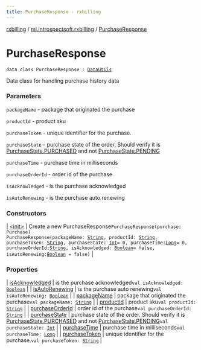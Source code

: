 ```yaml
---
title: PurchaseResponse - rxbilling
---
```


[rxbilling](../../index.html) / [ml.introspectsoft.rxbilling](../index.html) / [PurchaseResponse](./index.html)

# PurchaseResponse

`data class PurchaseResponse : `[`DataUtils`](../-data-utils/index.html)

Data class for handling purchase history data

### Parameters

`packageName` - package that originated the purchase

`productId` - product sku

`purchaseToken` - unique identifier for the purchase.

`purchaseState` - purchase state of the order. Should verify it is [PurchaseState.PURCHASED](https://developer.android.com/reference/com/android/billingclient/api/Purchase.PurchaseState#purchased)
    and not [PurchaseState.PENDING](https://developer.android.com/reference/com/android/billingclient/api/Purchase.PurchaseState#pending)

`purchaseTime` - purchase time in milliseconds

`purchaseOrderId` - order id of the purchase

`isAcknowledged` - is the purchase acknowledged

`isAutoRenewing` - is the purchase auto renewing

### Constructors

| [&lt;init&gt;](-init-.html) | Create a new PurchaseResponse`PurchaseResponse(purchase: Purchase)`<br>`PurchaseResponse(packageName: `[`String`](https://kotlinlang.org/api/latest/jvm/stdlib/kotlin/-string/index.html)`, productId: `[`String`](https://kotlinlang.org/api/latest/jvm/stdlib/kotlin/-string/index.html)`, purchaseToken: `[`String`](https://kotlinlang.org/api/latest/jvm/stdlib/kotlin/-string/index.html)`, purchaseState: `[`Int`](https://kotlinlang.org/api/latest/jvm/stdlib/kotlin/-int/index.html)` = 0, purchaseTime: `[`Long`](https://kotlinlang.org/api/latest/jvm/stdlib/kotlin/-long/index.html)` = 0, purchaseOrderId: `[`String`](https://kotlinlang.org/api/latest/jvm/stdlib/kotlin/-string/index.html)`, isAcknowledged: `[`Boolean`](https://kotlinlang.org/api/latest/jvm/stdlib/kotlin/-boolean/index.html)` = false, isAutoRenewing: `[`Boolean`](https://kotlinlang.org/api/latest/jvm/stdlib/kotlin/-boolean/index.html)` = false)` |

### Properties

| [isAcknowledged](is-acknowledged.html) | is the purchase acknowledged`val isAcknowledged: `[`Boolean`](https://kotlinlang.org/api/latest/jvm/stdlib/kotlin/-boolean/index.html) |
| [isAutoRenewing](is-auto-renewing.html) | is the purchase auto renewing`val isAutoRenewing: `[`Boolean`](https://kotlinlang.org/api/latest/jvm/stdlib/kotlin/-boolean/index.html) |
| [packageName](package-name.html) | package that originated the purchase`val packageName: `[`String`](https://kotlinlang.org/api/latest/jvm/stdlib/kotlin/-string/index.html) |
| [productId](product-id.html) | product sku`val productId: `[`String`](https://kotlinlang.org/api/latest/jvm/stdlib/kotlin/-string/index.html) |
| [purchaseOrderId](purchase-order-id.html) | order id of the purchase`val purchaseOrderId: `[`String`](https://kotlinlang.org/api/latest/jvm/stdlib/kotlin/-string/index.html) |
| [purchaseState](purchase-state.html) | purchase state of the order. Should verify it is [PurchaseState.PURCHASED](https://developer.android.com/reference/com/android/billingclient/api/Purchase.PurchaseState#purchased)     and not [PurchaseState.PENDING](https://developer.android.com/reference/com/android/billingclient/api/Purchase.PurchaseState#pending)`val purchaseState: `[`Int`](https://kotlinlang.org/api/latest/jvm/stdlib/kotlin/-int/index.html) |
| [purchaseTime](purchase-time.html) | purchase time in milliseconds`val purchaseTime: `[`Long`](https://kotlinlang.org/api/latest/jvm/stdlib/kotlin/-long/index.html) |
| [purchaseToken](purchase-token.html) | unique identifier for the purchase.`val purchaseToken: `[`String`](https://kotlinlang.org/api/latest/jvm/stdlib/kotlin/-string/index.html) |


